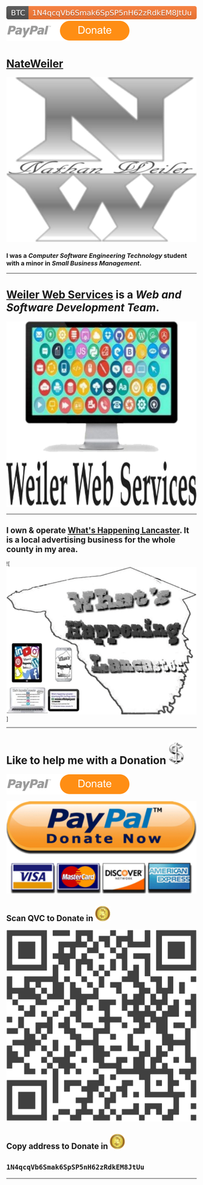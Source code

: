 ![Donate](img/BTC-1N4qcqVb6Smak6SpSP5nH62zRdkEM8JtUu-orange.svg)
[![Donate](img/paypal.svg)](https://www.paypal.com/paypalme/NateWeiler)

# [NateWeiler](https://nateweiler.github.io/)

![NateWeiler Logo](img/NW.png)

### I was a ***Computer Software Engineering Technology*** student with a minor in ***Small Business Management***.
 
---

# [Weiler Web Services](https://github.com/WeilerWebServices) is a ***Web and Software Development Team***.

![Weiler Web Services Logo](img/WWS.png)

---

## I own & operate [What's Happening Lancaster](https://m.facebook.com/WhatsHappeningLancaster/). It is a local advertising business for the whole county in my area.

![![What's Happening Lancaster Logo](img/WHL.png)]

---

# Like to help me with a Donation ![](img/$.png)

[![Donate](img/paypal.svg)](https://www.paypal.com/paypalme/NateWeiler)

[![PayPal](img/PayPal_Donate.png)](https://www.paypal.com/paypalme/NateWeiler)

## Scan QVC to Donate in ![Bitcoin](img/Bitcoin%20Orange%20Gold.png)

![Donate in Bitcoin to](img/Donate-To.png)

## Copy address to Donate in ![Bitcoin](img/Bitcoin%20Orange%20Gold.png)

## ```1N4qcqVb6Smak6SpSP5nH62zRdkEM8JtUu```

---
